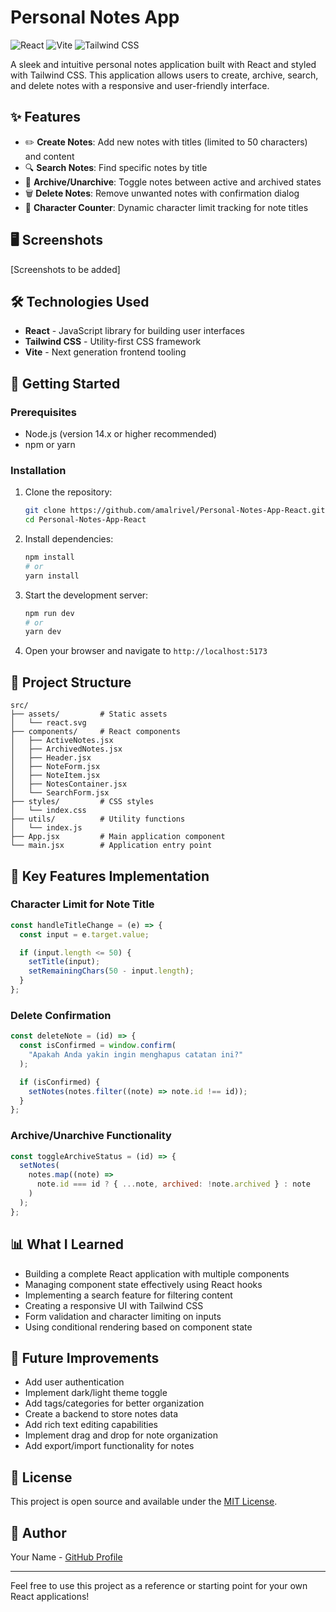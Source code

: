 # Personal Notes App

![React](https://img.shields.io/badge/React-19.0.0-61DAFB?style=flat&logo=react)
![Vite](https://img.shields.io/badge/Vite-6.2.0-646CFF?style=flat&logo=vite)
![Tailwind CSS](https://img.shields.io/badge/Tailwind_CSS-4.1.1-38B2AC?style=flat&logo=tailwind-css)

A sleek and intuitive personal notes application built with React and styled with Tailwind CSS. This application allows users to create, archive, search, and delete notes with a responsive and user-friendly interface.

## ✨ Features

- ✏️ **Create Notes**: Add new notes with titles (limited to 50 characters) and content
- 🔍 **Search Notes**: Find specific notes by title
- 📂 **Archive/Unarchive**: Toggle notes between active and archived states
- 🗑️ **Delete Notes**: Remove unwanted notes with confirmation dialog
- 💾 **Character Counter**: Dynamic character limit tracking for note titles

## 🖥️ Screenshots

[Screenshots to be added]

## 🛠️ Technologies Used

- **React** - JavaScript library for building user interfaces
- **Tailwind CSS** - Utility-first CSS framework
- **Vite** - Next generation frontend tooling

## 🚀 Getting Started

### Prerequisites

- Node.js (version 14.x or higher recommended)
- npm or yarn

### Installation

1. Clone the repository:
   ```bash
   git clone https://github.com/amalrivel/Personal-Notes-App-React.git
   cd Personal-Notes-App-React
   ```

2. Install dependencies:
   ```bash
   npm install
   # or
   yarn install
   ```

3. Start the development server:
   ```bash
   npm run dev
   # or
   yarn dev
   ```

4. Open your browser and navigate to `http://localhost:5173`

## 🧱 Project Structure

```
src/
├── assets/         # Static assets
│   └── react.svg
├── components/     # React components
│   ├── ActiveNotes.jsx
│   ├── ArchivedNotes.jsx
│   ├── Header.jsx
│   ├── NoteForm.jsx
│   ├── NoteItem.jsx
│   ├── NotesContainer.jsx
│   └── SearchForm.jsx
├── styles/         # CSS styles
│   └── index.css
├── utils/          # Utility functions
│   └── index.js
├── App.jsx         # Main application component
└── main.jsx        # Application entry point
```

## 🌟 Key Features Implementation

### Character Limit for Note Title

```jsx
const handleTitleChange = (e) => {
  const input = e.target.value;

  if (input.length <= 50) {
    setTitle(input);
    setRemainingChars(50 - input.length);
  }
};
```

### Delete Confirmation

```jsx
const deleteNote = (id) => {
  const isConfirmed = window.confirm(
    "Apakah Anda yakin ingin menghapus catatan ini?"
  );

  if (isConfirmed) {
    setNotes(notes.filter((note) => note.id !== id));
  }
};
```

### Archive/Unarchive Functionality

```jsx
const toggleArchiveStatus = (id) => {
  setNotes(
    notes.map((note) =>
      note.id === id ? { ...note, archived: !note.archived } : note
    )
  );
};
```

## 📊 What I Learned

- Building a complete React application with multiple components
- Managing component state effectively using React hooks
- Implementing a search feature for filtering content
- Creating a responsive UI with Tailwind CSS
- Form validation and character limiting on inputs
- Using conditional rendering based on component state

## 🚧 Future Improvements

- Add user authentication
- Implement dark/light theme toggle
- Add tags/categories for better organization
- Create a backend to store notes data
- Add rich text editing capabilities
- Implement drag and drop for note organization
- Add export/import functionality for notes

## 📝 License

This project is open source and available under the [MIT License](LICENSE).

## 👤 Author

Your Name - [GitHub Profile](https://github.com/yourusername)

---

Feel free to use this project as a reference or starting point for your own React applications!
